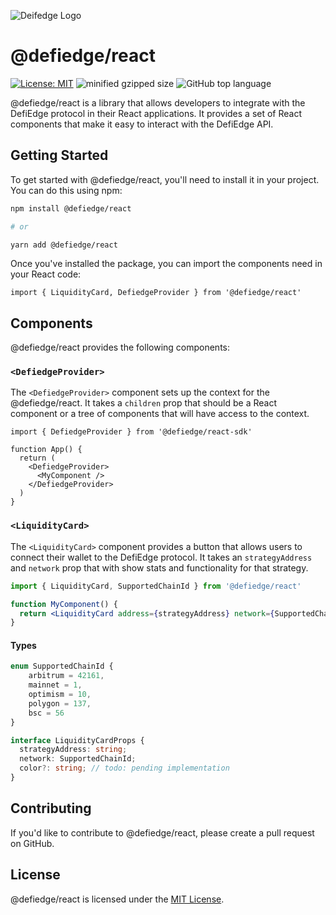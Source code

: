 ![Deifedge Logo](https://app.defiedge.io/favicon.png)

# @defiedge/react

[![License: MIT](https://img.shields.io/github/license/unbound-finance/defiedge-react-sdk.svg)](https://opensource.org/licenses/MIT) ![minified gzipped size](https://badgen.net/bundlephobia/minzip/@defiedge/react@0.0.1/) <img alt="GitHub top language" src="https://img.shields.io/github/languages/top/unbound-finance/defiedge-react-sdk.svg">

@defiedge/react is a library that allows developers to integrate with the DefiEdge protocol in their React applications. It provides a set of React components that make it easy to interact with the DefiEdge API.

## Getting Started

To get started with @defiedge/react, you'll need to install it in your project. You can do this using npm:

```bash
npm install @defiedge/react

# or

yarn add @defiedge/react
```

Once you've installed the package, you can import the components need in your React code:

```tsx
import { LiquidityCard, DefiedgeProvider } from '@defiedge/react'
```

## Components

@defiedge/react provides the following components:

### `<DefiedgeProvider>`

The `<DefiedgeProvider>` component sets up the context for the @defiedge/react. It takes a `children` prop that should be a React component or a tree of components that will have access to the context.

```tsx
import { DefiedgeProvider } from '@defiedge/react-sdk'

function App() {
  return (
    <DefiedgeProvider>
      <MyComponent />
    </DefiedgeProvider>
  )
}
```

### `<LiquidityCard>`

The `<LiquidityCard>` component provides a button that allows users to connect their wallet to the DefiEdge protocol. It takes an `strategyAddress` and `network`  prop that with show stats and functionality for that strategy.

```jsx
import { LiquidityCard, SupportedChainId } from '@defiedge/react'

function MyComponent() {
  return <LiquidityCard address={strategyAddress} network={SupportedChainId.mainnet} />
}
```

#### Types

```ts
enum SupportedChainId {
    arbitrum = 42161,
    mainnet = 1,
    optimism = 10,
    polygon = 137,
    bsc = 56
}

interface LiquidityCardProps {
  strategyAddress: string;
  network: SupportedChainId;
  color?: string; // todo: pending implementation
}
```

## Contributing

If you'd like to contribute to @defiedge/react, please create a pull request on GitHub.


## License

@defiedge/react is licensed under the [MIT License](https://opensource.org/licenses/MIT).
